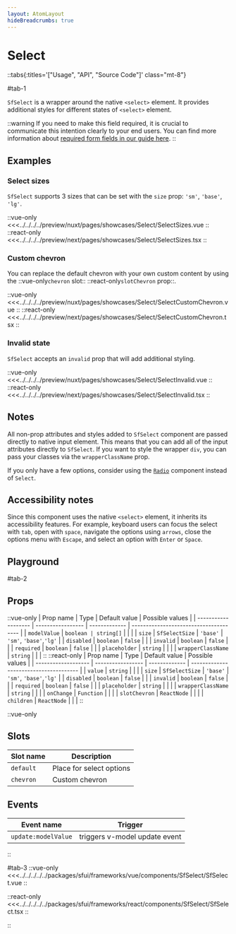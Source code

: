 ```yaml
---
layout: AtomLayout
hideBreadcrumbs: true
---
```

# Select

::tabs{:titles='["Usage", "API", "Source Code"]' class="mt-8"}

#tab-1

`SfSelect` is a wrapper around the native `<select>` element. It provides additional styles for different states of `<select>` element.

::warning
If you need to make this field required, it is crucial to communicate this intention clearly to your end users. You can find more information about [required form fields in our guide here](../blocks/FormFields.html).
::

## Examples

### Select sizes

`SfSelect` supports 3 sizes that can be set with the `size` prop: `'sm'`, `'base'`, `'lg'`.

<Showcase showcase-name="Select/SelectSizes" style="min-height:350px" >

::vue-only
<<<../../../../preview/nuxt/pages/showcases/Select/SelectSizes.vue
::
::react-only
<<<../../../../preview/next/pages/showcases/Select/SelectSizes.tsx
::

</Showcase>

### Custom chevron

You can replace the default chevron with your own custom content by using the ::vue-only`chevron` slot:: ::react-only`slotChevron` prop::.

<Showcase showcase-name="Select/SelectCustomChevron">

::vue-only
<<<../../../../preview/nuxt/pages/showcases/Select/SelectCustomChevron.vue
::
::react-only
<<<../../../../preview/next/pages/showcases/Select/SelectCustomChevron.tsx
::

</Showcase>

### Invalid state

`SfSelect` accepts an `invalid` prop that will add additional styling.

<Showcase showcase-name="Select/SelectInvalid">

::vue-only
<<<../../../../preview/nuxt/pages/showcases/Select/SelectInvalid.vue
::
::react-only
<<<../../../../preview/next/pages/showcases/Select/SelectInvalid.tsx
::

</Showcase>

## Notes

All non-prop attributes and styles added to `SfSelect` component are passed directly to native input element. This means that you can add all of the input attributes directly to `SfSelect`. If you want to style the wrapper `div`, you can pass your classes via the `wrapperClassName` prop.

If you only have a few options, consider using the [`Radio`](radio.html) component instead of `Select`.

## Accessibility notes

Since this component uses the native `<select>` element, it inherits its accessibility features. For example, keyboard users can focus the select with `tab`, open with `space`, navigate the options using `arrows`, close the options menu with `Escape`, and select an option with `Enter` or `Space`.

## Playground

<Generate />

#tab-2

## Props


::vue-only
| Prop name           | Type              | Default value | Possible values                        |
| ------------------- | ----------------- | ------------- | -------------------------------------- |
| `modelValue`        | `boolean | string[]` |            |                                        |
| `size`              | `SfSelectSize`    | `'base'`      | `'sm'`, `'base'`,`'lg'`                |
| `disabled`          | `boolean`         | `false`       |                                        |
| `invalid`           | `boolean`         | `false`       |                                        |
| `required`          | `boolean`         | `false`       |                                        |
| `placeholder`       | `string`          |               |                                        |
| `wrapperClassName`  | `string`          |               |                                        |
::
::react-only
| Prop name           | Type              | Default value | Possible values                        |
| ------------------- | ----------------- | ------------- | -------------------------------------- |
| `value`             | `string`          |               |                                        |
| `size`              | `SfSelectSize`    | `'base'`      | `'sm'`, `'base'`,`'lg'`                |
| `disabled`          | `boolean`         | `false`       |                                        |
| `invalid`           | `boolean`         | `false`       |                                        |
| `required`          | `boolean`         | `false`       |                                        |
| `placeholder`       | `string`          |               |                                        |
| `wrapperClassName`  | `string`          |               |                                        |
| `onChange`          | `Function`        |               |                                        |
| `slotChevron`       | `ReactNode`       |               |                                        |
| `children`          | `ReactNode`       |               |                                        |
::

::vue-only
## Slots

| Slot name | Description              |
| --------- | ------------------------ |
| `default`   | Place for select options |
| `chevron`   | Custom chevron           |

## Events

| Event name        | Trigger                       |
| ----------------- | ----------------------------- |
| `update:modelValue` | triggers v-model update event |

::

#tab-3
::vue-only
<<<../../../../../packages/sfui/frameworks/vue/components/SfSelect/SfSelect.vue
::

::react-only
<<<../../../../../packages/sfui/frameworks/react/components/SfSelect/SfSelect.tsx
::


::
